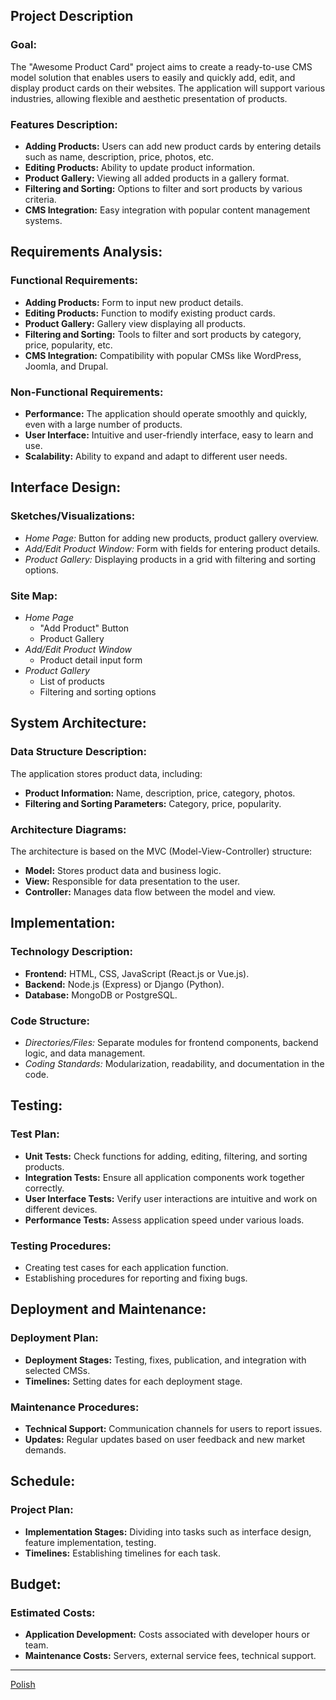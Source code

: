 ## Project Description

### Goal:

The "Awesome Product Card" project aims to create a ready-to-use CMS model solution that enables users to easily and quickly add, edit, and display product cards on their websites. The application will support various industries, allowing flexible and aesthetic presentation of products.

### Features Description:

- **Adding Products:** Users can add new product cards by entering details such as name, description, price, photos, etc.
- **Editing Products:** Ability to update product information.
- **Product Gallery:** Viewing all added products in a gallery format.
- **Filtering and Sorting:** Options to filter and sort products by various criteria.
- **CMS Integration:** Easy integration with popular content management systems.

## Requirements Analysis:

### Functional Requirements:

- **Adding Products:** Form to input new product details.
- **Editing Products:** Function to modify existing product cards.
- **Product Gallery:** Gallery view displaying all products.
- **Filtering and Sorting:** Tools to filter and sort products by category, price, popularity, etc.
- **CMS Integration:** Compatibility with popular CMSs like WordPress, Joomla, and Drupal.

### Non-Functional Requirements:

- **Performance:** The application should operate smoothly and quickly, even with a large number of products.
- **User Interface:** Intuitive and user-friendly interface, easy to learn and use.
- **Scalability:** Ability to expand and adapt to different user needs.

## Interface Design:

### Sketches/Visualizations:

- _Home Page:_ Button for adding new products, product gallery overview.
- _Add/Edit Product Window:_ Form with fields for entering product details.
- _Product Gallery:_ Displaying products in a grid with filtering and sorting options.

### Site Map:

- _Home Page_
  - "Add Product" Button
  - Product Gallery
- _Add/Edit Product Window_
  - Product detail input form
- _Product Gallery_
  - List of products
  - Filtering and sorting options

## System Architecture:

### Data Structure Description:

The application stores product data, including:

- **Product Information:** Name, description, price, category, photos.
- **Filtering and Sorting Parameters:** Category, price, popularity.

### Architecture Diagrams:

The architecture is based on the MVC (Model-View-Controller) structure:

- **Model:** Stores product data and business logic.
- **View:** Responsible for data presentation to the user.
- **Controller:** Manages data flow between the model and view.

## Implementation:

### Technology Description:

- **Frontend:** HTML, CSS, JavaScript (React.js or Vue.js).
- **Backend:** Node.js (Express) or Django (Python).
- **Database:** MongoDB or PostgreSQL.

### Code Structure:

- _Directories/Files:_ Separate modules for frontend components, backend logic, and data management.
- _Coding Standards:_ Modularization, readability, and documentation in the code.

## Testing:

### Test Plan:

- **Unit Tests:** Check functions for adding, editing, filtering, and sorting products.
- **Integration Tests:** Ensure all application components work together correctly.
- **User Interface Tests:** Verify user interactions are intuitive and work on different devices.
- **Performance Tests:** Assess application speed under various loads.

### Testing Procedures:

- Creating test cases for each application function.
- Establishing procedures for reporting and fixing bugs.

## Deployment and Maintenance:

### Deployment Plan:

- **Deployment Stages:** Testing, fixes, publication, and integration with selected CMSs.
- **Timelines:** Setting dates for each deployment stage.

### Maintenance Procedures:

- **Technical Support:** Communication channels for users to report issues.
- **Updates:** Regular updates based on user feedback and new market demands.

## Schedule:

### Project Plan:

- **Implementation Stages:** Dividing into tasks such as interface design, feature implementation, testing.
- **Timelines:** Establishing timelines for each task.

## Budget:

### Estimated Costs:

- **Application Development:** Costs associated with developer hours or team.
- **Maintenance Costs:** Servers, external service fees, technical support.

---

[Polish](<Documents/README(PL).md>)
